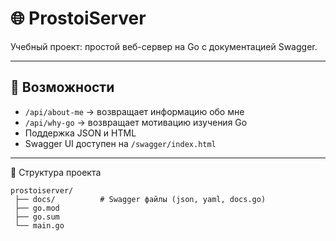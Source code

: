 # 🌐 ProstoiServer

Учебный проект: простой веб-сервер на Go с документацией Swagger.

---

## 🔧 Возможности
- `/api/about-me` → возвращает информацию обо мне  
- `/api/why-go` → возвращает мотивацию изучения Go  
- Поддержка JSON и HTML  
- Swagger UI доступен на `/swagger/index.html`

---

📂 Структура проекта
```
prostoiserver/
 ├── docs/          # Swagger файлы (json, yaml, docs.go)
 ├── go.mod
 ├── go.sum
 └── main.go
```

